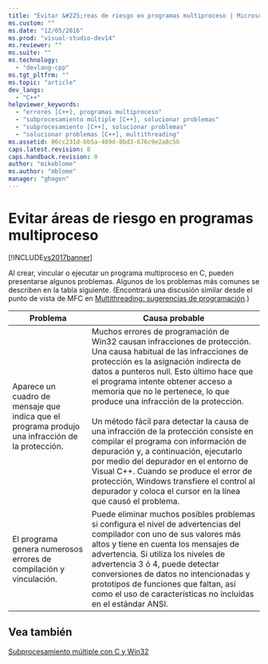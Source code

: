```yaml
---
title: "Evitar &#225;reas de riesgo en programas multiproceso | Microsoft Docs"
ms.custom: ""
ms.date: "12/05/2016"
ms.prod: "visual-studio-dev14"
ms.reviewer: ""
ms.suite: ""
ms.technology: 
  - "devlang-cpp"
ms.tgt_pltfrm: ""
ms.topic: "article"
dev_langs: 
  - "C++"
helpviewer_keywords: 
  - "errores [C++], programas multiproceso"
  - "subprocesamiento múltiple [C++], solucionar problemas"
  - "subprocesamiento [C++], solucionar problemas"
  - "solucionar problemas [C++], multithreading"
ms.assetid: 06cc231d-bb5a-409d-8bd3-676c9e2a8c5b
caps.latest.revision: 8
caps.handback.revision: 8
author: "mikeblome"
ms.author: "mblome"
manager: "ghogen"
---
```

# Evitar &#225;reas de riesgo en programas multiproceso
[!INCLUDE[vs2017banner](../assembler/inline/includes/vs2017banner.md)]

Al crear, vincular o ejecutar un programa multiproceso en C, pueden presentarse algunos problemas.  Algunos de los problemas más comunes se describen en la tabla siguiente. \(Encontrará una discusión similar desde el punto de vista de MFC en [Multithreading: sugerencias de programación](../parallel/multithreading-programming-tips.md).\)  
  
|Problema|Causa probable|  
|--------------|--------------------|  
|Aparece un cuadro de mensaje que indica que el programa produjo una infracción de la protección.|Muchos errores de programación de Win32 causan infracciones de protección.  Una causa habitual de las infracciones de protección es la asignación indirecta de datos a punteros null.  Esto último hace que el programa intente obtener acceso a memoria que no le pertenece, lo que produce una infracción de la protección.<br /><br /> Un método fácil para detectar la causa de una infracción de la protección consiste en compilar el programa con información de depuración y, a continuación, ejecutarlo por medio del depurador en el entorno de Visual C\+\+.  Cuando se produce el error de protección, Windows transfiere el control al depurador y coloca el cursor en la línea que causó el problema.|  
|El programa genera numerosos errores de compilación y vinculación.|Puede eliminar muchos posibles problemas si configura el nivel de advertencias del compilador con uno de sus valores más altos y tiene en cuenta los mensajes de advertencia.  Si utiliza los niveles de advertencia 3 ó 4, puede detectar conversiones de datos no intencionadas y prototipos de funciones que faltan, así como el uso de características no incluidas en el estándar ANSI.|  
  
## Vea también  
 [Subprocesamiento múltiple con C y Win32](../parallel/multithreading-with-c-and-win32.md)